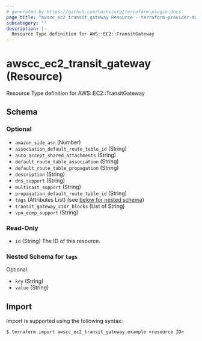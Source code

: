 ```yaml
---
# generated by https://github.com/hashicorp/terraform-plugin-docs
page_title: "awscc_ec2_transit_gateway Resource - terraform-provider-awscc"
subcategory: ""
description: |-
  Resource Type definition for AWS::EC2::TransitGateway
---
```


# awscc_ec2_transit_gateway (Resource)

Resource Type definition for AWS::EC2::TransitGateway



<!-- schema generated by tfplugindocs -->
## Schema

### Optional

- `amazon_side_asn` (Number)
- `association_default_route_table_id` (String)
- `auto_accept_shared_attachments` (String)
- `default_route_table_association` (String)
- `default_route_table_propagation` (String)
- `description` (String)
- `dns_support` (String)
- `multicast_support` (String)
- `propagation_default_route_table_id` (String)
- `tags` (Attributes List) (see [below for nested schema](#nestedatt--tags))
- `transit_gateway_cidr_blocks` (List of String)
- `vpn_ecmp_support` (String)

### Read-Only

- `id` (String) The ID of this resource.

<a id="nestedatt--tags"></a>
### Nested Schema for `tags`

Optional:

- `key` (String)
- `value` (String)

## Import

Import is supported using the following syntax:

```shell
$ terraform import awscc_ec2_transit_gateway.example <resource ID>
```
